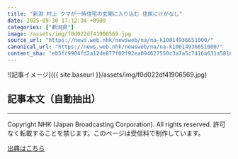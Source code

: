 ```yaml
---
title: "新潟 村上 クマが一時住宅の玄関に入り込む 住民にけがなし"
date: 2025-09-30 17:12:34 +0900
categories: ["新潟県"]
image: /assets/img/f0d022df41906569.jpg
source_url: "https://news.web.nhk/newsweb/na/na-k10014936651000/"
canonical_url: "https://news.web.nhk/newsweb/na/na-k10014936651000/"
content_sha: "eb5fc9904fd2a12de877f02f92ea094627550c3a7a5c7416a631a58169c9f6a3"
---
```


![記事イメージ]({{ site.baseurl }}/assets/img/f0d022df41906569.jpg)

## 記事本文（自動抽出）
<div><div class="_13tndsj2"><nav aria-label="フッターサイトナビゲーション" class="_13tndsj4"></nav><hr class="esl7kn2s esl7kn1l esl7kn1n _14xli2ae"><p class="esl7kn2s esl7kn1m esl7kn1o _1yvk0f68 _1lugom81">Copyright NHK (Japan Broadcasting Corporation). All rights reserved. 許可なく転載することを禁じます。このページは受信料で制作しています。</p></div></div>

[出典はこちら](https://news.web.nhk/newsweb/na/na-k10014936651000/)

